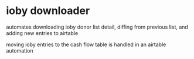 # ioby downloader

automates downloading ioby donor list detail, diffing from previous list, and
adding new entries to airtable

moving ioby entries to the cash flow table is handled in an airtable automation
